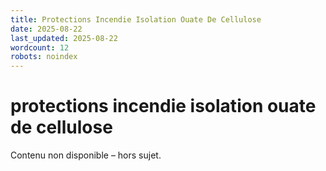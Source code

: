 ```yaml
---
title: Protections Incendie Isolation Ouate De Cellulose
date: 2025-08-22
last_updated: 2025-08-22
wordcount: 12
robots: noindex
---
```


# protections incendie isolation ouate de cellulose

Contenu non disponible – hors sujet.